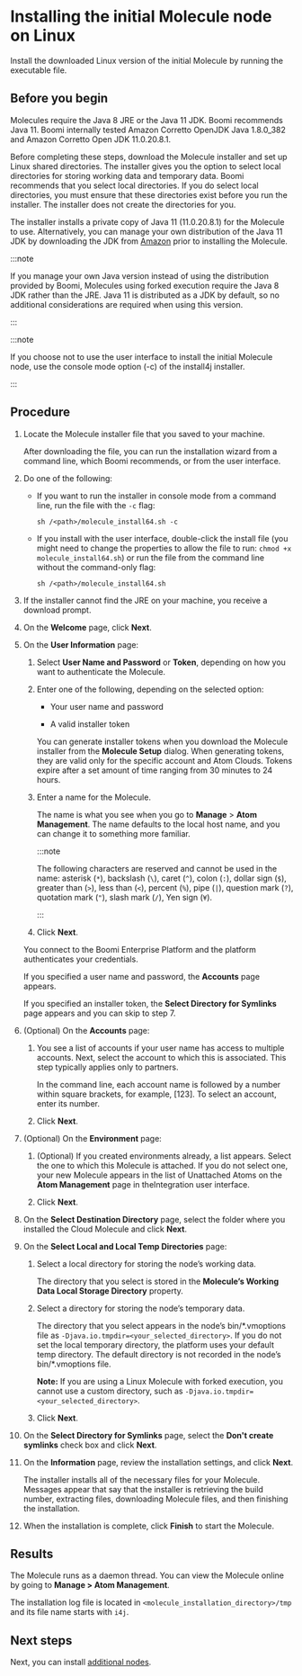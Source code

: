 # Installing the initial Molecule node on Linux

<head>
  <meta name="guidename" content="Integration"/>
  <meta name="context" content="GUID-0d5230d0-8d55-4b95-9fad-059e81d15caf"/>
</head>


Install the downloaded Linux version of the initial Molecule by running the executable file.

## Before you begin

Molecules require the Java 8 JRE or the Java 11 JDK. Boomi recommends Java 11. Boomi internally tested Amazon Corretto OpenJDK Java 1.8.0_382 and Amazon Corretto Open JDK 11.0.20.8.1.

Before completing these steps, download the Molecule installer and set up Linux shared directories. The installer gives you the option to select local directories for storing working data and temporary data. Boomi recommends that you select local directories. If you do select local directories, you must ensure that these directories exist before you run the installer. The installer does not create the directories for you.

The installer installs a private copy of Java 11 (11.0.20.8.1) for the Molecule to use. Alternatively, you can manage your own distribution of the Java 11 JDK by downloading the JDK from [Amazon](https://docs.aws.amazon.com/corretto/latest/corretto-11-ug/downloads-list.html) prior to installing the Molecule.

:::note

If you manage your own Java version instead of using the distribution provided by Boomi, Molecules using forked execution require the Java 8 JDK rather than the JRE. Java 11 is distributed as a JDK by default, so no additional considerations are required when using this version.

:::

:::note

If you choose not to use the user interface to install the initial Molecule node, use the console mode option (-c) of the install4j installer.

:::

## Procedure

1. Locate the Molecule installer file that you saved to your machine.

    After downloading the file, you can run the installation wizard from a command line, which Boomi recommends, or from the user interface.

2. Do one of the following:

    - If you want to run the installer in console mode from a command line, run the file with the `-c` flag:

        `sh /<path>/molecule_install64.sh -c`

    - If you install with the user interface, double-click the install file (you might need to change the properties to allow the file to run: `chmod +x molecule_install64.sh`) or run the file from the command line without the command-only flag:

        `sh /<path>/molecule_install64.sh`

3. If the installer cannot find the JRE on your machine, you receive a download prompt.

4. On the **Welcome** page, click **Next**.

5. On the **User Information** page:

    1. Select **User Name and Password** or **Token**, depending on how you want to authenticate the Molecule.

    2. Enter one of the following, depending on the selected option:

        - Your user name and password

        - A valid installer token

        You can generate installer tokens when you download the Molecule installer from the **Molecule Setup** dialog. When generating tokens, they are valid only for the specific account and Atom Clouds. Tokens expire after a set amount of time ranging from 30 minutes to 24 hours.

    3. Enter a name for the Molecule.

        The name is what you see when you go to **Manage** > **Atom Management**. The name defaults to the local host name, and you can change it to something more familiar.

        :::note

        The following characters are reserved and cannot be used in the name: asterisk (`*`), backslash (`\`), caret (`^`), colon (`:`), dollar sign (`$`), greater than (`>`), less than (`<`), percent (`%`), pipe (`|`), question mark (`?`), quotation mark (`"`), slash mark (`/`), Yen sign (`¥`).

        :::

    4. Click **Next**.

    You connect to the Boomi Enterprise Platform and the platform authenticates your credentials.

    If you specified a user name and password, the **Accounts** page appears.

    If you specified an installer token, the **Select Directory for Symlinks** page appears and you can skip to step 7.

6. (Optional) On the **Accounts** page:

    1. You see a list of accounts if your user name has access to multiple accounts. Next, select the account to which this is associated. This step typically applies only to partners.

        In the command line, each account name is followed by a number within square brackets, for example, \[123\]. To select an account, enter its number.

    2. Click **Next**.

7. (Optional) On the **Environment** page:

    1. (Optional) If you created environments already, a list appears. Select the one to which this Molecule is attached. If you do not select one, your new Molecule appears in the list of Unattached Atoms on the **Atom Management** page in theIntegration user interface.

    2. Click **Next**.

8. On the **Select Destination Directory** page, select the folder where you installed the Cloud Molecule and click **Next**.

9. On the **Select Local and Local Temp Directories** page:

    1. Select a local directory for storing the node’s working data.

        The directory that you select is stored in the **Molecule’s Working Data Local Storage Directory** property.

    2. Select a directory for storing the node’s temporary data.

        The directory that you select appears in the node’s bin/\*.vmoptions file as `-Djava.io.tmpdir=<your_selected_directory>`. If you do not set the local temporary directory, the platform uses your default temp directory. The default directory is not recorded in the node’s bin/\*.vmoptions file.

        **Note:** If you are using a Linux Molecule with forked execution, you cannot use a custom directory, such as `-Djava.io.tmpdir=<your_selected_directory>`.

    3. Click **Next**.

10. On the **Select Directory for Symlinks** page, select the **Don't create symlinks** check box and click **Next**.

11. On the **Information** page, review the installation settings, and click **Next**.

    The installer installs all of the necessary files for your Molecule. Messages appear that say that the installer is retrieving the build number, extracting files, downloading Molecule files, and then finishing the installation.

12. When the installation is complete, click **Finish** to start the Molecule.

## Results

The Molecule runs as a daemon thread. You can view the Molecule online by going to **Manage > Atom Management**.

The installation log file is located in `<molecule_installation_directory>/tmp` and its file name starts with `i4j`.

## Next steps

Next, you can install [additional nodes](./t-atm-Installing_additional_Molecule_nodes_on_Linux_3fec362e-e44e-4859-baa6-1882b6fb420a.md).
